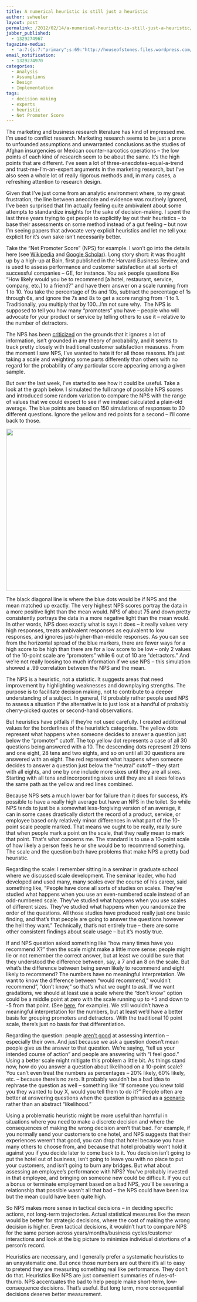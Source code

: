 ```yaml
---
title: A numerical heuristic is still just a heuristic
author: swheeler
layout: post
permalink: /2012/02/14/a-numerical-heuristic-is-still-just-a-heuristic/
jabber_published:
  - 1329274967
tagazine-media:
  - 'a:7:{s:7:"primary";s:69:"http://houseofstones.files.wordpress.com/2012/02/nps_compare_full.jpg";s:6:"images";a:1:{s:69:"http://houseofstones.files.wordpress.com/2012/02/nps_compare_full.jpg";a:6:{s:8:"file_url";s:69:"http://houseofstones.files.wordpress.com/2012/02/nps_compare_full.jpg";s:5:"width";s:4:"1440";s:6:"height";s:4:"1080";s:4:"type";s:5:"image";s:4:"area";s:7:"1555200";s:9:"file_path";s:0:"";}}s:6:"videos";a:0:{}s:11:"image_count";s:1:"1";s:6:"author";s:8:"20450928";s:7:"blog_id";s:8:"32115977";s:9:"mod_stamp";s:19:"2012-02-15 03:02:44";}'
email_notification:
  - 1329274970
categories:
  - Analysis
  - Assumptions
  - Design
  - Implementation
tags:
  - decision making
  - experts
  - heuristic
  - Net Promoter Score
---
```

The marketing and business research literature has kind of impressed me. I’m used to conflict research. Marketing research seems to be just a prone to unfounded assumptions and unwarranted conclusions as the studies of Afghan insurgencies or Mexican counter-narcotics operations – the low points of each kind of research seem to be about the same. It’s the high points that are different. I’ve seen a lot of three-anecdotes-equal-a-trend and trust-me-I’m-an-expert arguments in the marketing research, but I’ve also seen a whole lot of really rigorous methods and, in many cases, a refreshing attention to research design.<!--more-->

Given that I’ve just come from an analytic environment where, to my great frustration, the line between anecdote and evidence was routinely ignored, I’ve been surprised that I’m actually feeling quite ambivalent about some attempts to standardize insights for the sake of decision-making. I spent the last three years trying to get people to explicitly lay out their heuristics – to base their assessments on some method instead of a gut feeling – but now I’m seeing papers that advocate very explicit heuristics and let me tell you: explicit for it’s own sake isn’t necessarily better.

Take the “Net Promoter Score” (NPS) for example. I won’t go into the details here (see [Wikipedia][1] and [Google Scholar][2]). Long story short: it was thought up by a high-up at Bain, first published in the Harvard Business Review, and is used to assess performance and customer satisfaction at all sorts of successful companies – GE, for instance. You ask people questions like “How likely would you be to recommend [a hotel, restaurant, service, company, etc.] to a friend?” and have them answer on a scale running from 1 to 10. You take the percentage of 9s and 10s, subtract the percentage of 1s through 6s, and ignore the 7s and 8s to get a score ranging from -1 to 1. Traditionally, you multiply that by 100…I’m not sure why.  The NPS is supposed to tell you how many “promoters” you have – people who will advocate for your product or service by telling others to use it – relative to the number of detractors.

The NPS has been [criticized][3] on the grounds that it ignores a lot of information, isn’t grounded in any theory of probability, and it seems to track pretty closely with traditional customer satisfaction measures. From the moment I saw NPS, I’ve wanted to hate it for all those reasons. It’s just taking a scale and weighting some parts differently than others with no regard for the probability of any particular score appearing among a given sample.

But over the last week, I’ve started to see how it could be useful. Take a look at the graph below. I simulated the full range of possible NPS scores and introduced some random variation to compare the NPS with the range of values that we could expect to see if we instead calculated a plain-old average. The blue points are based on 150 simulations of responses to 30 different questions. Ignore the yellow and red points for a second – I’ll come back to those.

[<img class="alignnone size-full wp-image-58" title="NPS_compare_full" src="http://housesofstones.github.io/images/nps_compare_full.jpg" alt="" width="590" height="442" />][4]

The black diagonal line is where the blue dots would be if NPS and the mean matched up exactly. The very highest NPS scores portray the data in a more positive light than the mean would. NPS of about 75 and down pretty consistently portrays the data in a more negative light than the mean would. In other words, NPS does exactly what is says it does – it really values very high responses, treats ambivalent responses as equivalent to low responses, and ignores just-higher-than-middle responses. As you can see from the horizontal spread of the blue markers, there are fewer ways for a high score to be high than there are for a low score to be low – only 2 values of the 10-point scale are “promoters” while 6 out of 10 are “detractors.” And we’re not really loosing too much information if we use NPS – this simulation showed a .99 correlation between the NPS and the mean.

The NPS is a heuristic, not a statistic. It suggests areas that need improvement by highlighting weaknesses and downplaying strengths. The purpose is to facilitate decision making, not to contribute to a deeper understanding of a subject. In general, I’d probably rather people used NPS to assess a situation if the alternative is to just look at a handful of probably cherry-picked quotes or second-hand observations.

But heuristics have pitfalls if they’re not used carefully. I created additional values for the borderlines of the heuristic’s categories. The yellow dots represent what happens when someone decides to answer a question just below the “promoter” cutoff. The top yellow dot represents a case of all 30 questions being answered with a 10. The descending dots represent 29 tens and one eight, 28 tens and two eights, and so on until all 30 questions are answered with an eight. The red represent what happens when someone decides to answer a question just below the “neutral” cutoff – they start with all eights, and one by one include more sixes until they are all sixes. Starting with all tens and incorporating sixes until they are all sixes follows the same path as the yellow and red lines combined.

Because NPS sets a much lower bar for failure than it does for success, it’s possible to have a really high average but have an NPS in the toilet. So while NPS tends to just be a somewhat less-forgiving version of an average, it can in some cases drastically distort the record of a product, service, or employee based only relatively minor differences in what part of the 10-point scale people marked. That means we ought to be really, really sure that when people mark a point on the scale, that they really mean to mark that point. That’s what concerns me. The standard is to use a 10-point scale of how likely a person feels he or she would be to recommend something. The scale and the question both have problems that make NPS a pretty bad heuristic.

Regarding the scale: I remember sitting in a seminar in graduate school where we discussed scale development. The seminar leader, who had developed and used many, many scales over the course of his career, said something like, “People have done all sorts of studies on scales. They’ve studied what happens when you use an even-numbered scale instead of an odd-numbered scale. They’ve studied what happens when you use scales of different sizes. They’ve studied what happens when you randomize the order of the questions. All those studies have produced really just one basic finding, and that’s that people are going to answer the questions however the hell they want.” Technically, that’s not entirely true – there are some other consistent findings about scale usage – but it’s mostly true.

If and NPS question asked something like “how many times have you recommend X?” then the scale might make a little more sense: people might lie or not remember the correct answer, but at least we could be sure that they understood the difference between, say, a 7 and an 8 on the scale. But what’s the difference between being seven likely to recommend and eight likely to recommend? The numbers have no meaningful interpretation. We want to know the difference between “would recommend,” wouldn’t recommend”, “don’t know,” so that’s what we ought to ask. If we want gradations, we should at least use a scale where the “don’t know” option could be a middle point at zero with the scale running up to +5 and down to -5 from that point. (See [here][5], for example). We still wouldn’t have a meaningful interpretation for the numbers, but at least we’d have a better basis for grouping promoters and detractors. With the traditional 10 point scale, there’s just no basis for that differentiation.

Regarding the question: people [aren’t good][6] at assessing intention – especially their own. And just because we ask a question doesn’t mean people give us the answer to that question. We’re saying, “tell us your intended course of action” and people are answering with “I feel good.” Using a better scale might mitigate this problem a little bit. As things stand now, how do you answer a question about likelihood on a 10-point scale? You can’t even treat the numbers as percentages – 20% likely, 60% likely, etc. – because there’s no zero. It probably wouldn’t be a bad idea to rephrase the question as well – something like “If someone you knew told you they wanted to buy X, would you tell them to do it?” People often are better at answering questions when the question is phrased as a [scenario][7] rather than an abstract “likelihood.”

Using a problematic heuristic might be more useful than harmful in situations where you need to make a discrete decision and where the consequences of making the wrong decision aren’t that bad. For example, if you normally send your customers to one hotel, and NPS suggests that their experiences weren’t that good, you can drop that hotel because you have many others to choose from, and because that hotel probably won’t hold it against you if you decide later to come back to it. You decision isn’t going to put the hotel out of business, isn’t going to leave you with no place to put your customers, and isn’t going to burn any bridges. But what about assessing an employee’s performance with NPS? You’ve probably invested in that employee, and bringing on someone new could be difficult. If you cut a bonus or terminate employment based on a bad NPS, you’ll be severing a relationship that possible wasn’t all that bad – the NPS could have been low but the mean could have been quite high.

So NPS makes more sense in tactical decisions – in deciding specific actions, not long-term trajectories. Actual statistical measures like the mean would be better for strategic decisions, where the cost of making the wrong decision is higher. Even tactical decisions, it wouldn’t hurt to compare NPS for the same person across years/months/business cycles/customer interactions and look at the big picture to minimize individual distortions of a person’s record.

Heuristics are necessary, and I generally prefer a systematic heuristics to an unsystematic one. But once those numbers are out there it’s all to easy to pretend they are measuring something real like performance. They don’t do that. Heuristics like NPS are just convenient summaries of rules-of-thumb. NPS accentuates the bad to help people make short-term, low-consequence decisions. That’s useful. But long term, more consequential decisions deserve better measurement.

 [1]: http://en.wikipedia.org/wiki/Net_promoter_score
 [2]: http://scholar.google.com/scholar?start=20&q=%22net+promoter+score%22&hl=en&as_sdt=0,47
 [3]: https://fcis.vdu.lt/~n.klebanskaja@evf.vdu.lt/FOV1-000893DA/FOV1-0007EF60/33138058.pdf
 [4]: http://housesofstones.github.io/images/nps_compare_full.jpg
 [5]: http://www.cnbc.pt/jpmatos/29.%20Bradley.pdf
 [6]: http://faculty.chicagobooth.edu/marianne.bertrand/research/mean_say_aer.pdf
 [7]: http://www.nature.com/gim/journal/v9/n11/full/gim2007110a.html
